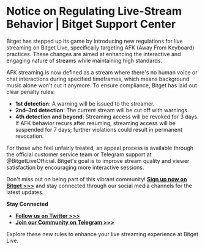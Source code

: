 # Notice on Regulating Live-Stream Behavior | Bitget Support Center

Bitget has stepped up its game by introducing new regulations for live streaming on Bitget Live, specifically targeting AFK (Away From Keyboard) practices. These changes are aimed at enhancing the interactive and engaging nature of streams while maintaining high standards.

AFK streaming is now defined as a stream where there's no human voice or chat interactions during specified timeframes, which means background music alone won't cut it anymore. To ensure compliance, Bitget has laid out clear penalty rules:

- **1st detection**: A warning will be issued to the streamer.
- **2nd–3rd detection**: The current stream will be cut off with warnings.
- **4th detection and beyond**: Streaming access will be revoked for 3 days. If AFK behavior recurs after resuming, streaming access will be suspended for 7 days; further violations could result in permanent revocation.

For those who feel unfairly treated, an appeal process is available through the official customer service team or Telegram support at @BitgetLiveOfficial. Bitget's goal is to improve stream quality and viewer satisfaction by encouraging more interactive sessions.

Don't miss out on being part of this vibrant community! **[Sign up now on Bitget >>>](https://www.bitget.com/en/register)** and stay connected through our social media channels for the latest updates.

**Stay Connected**
- **[Follow us on Twitter >>>](https://twitter.com/bitgetglobal)**
- **[Join our Community on Telegram >>>](https://t.me/BitgetENOfficial)**

Explore these new rules to enhance your live streaming experience at Bitget Live.